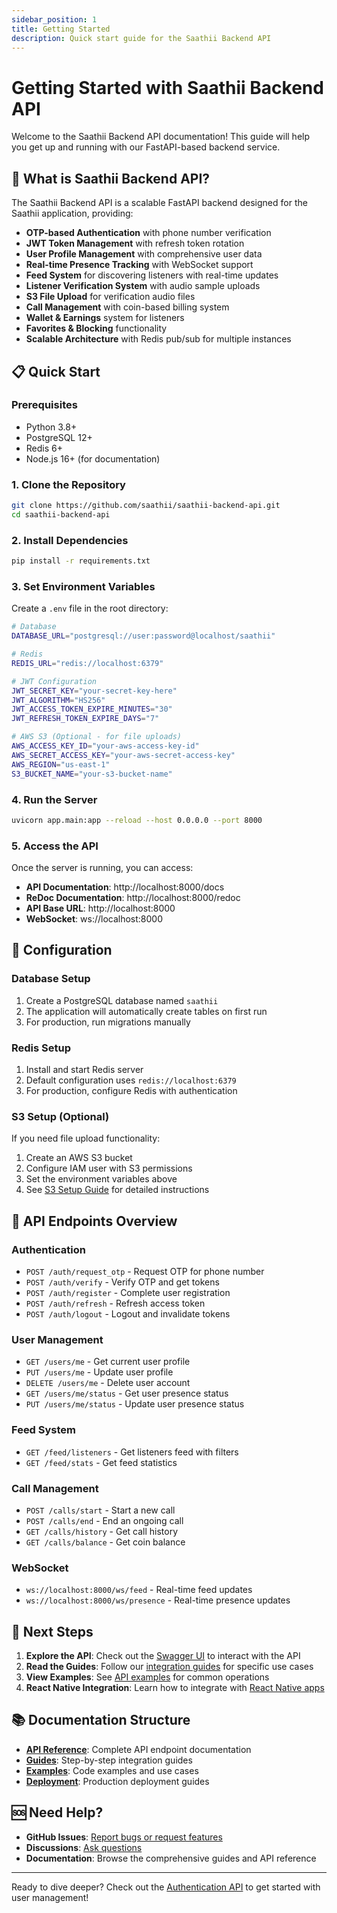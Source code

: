 ```yaml
---
sidebar_position: 1
title: Getting Started
description: Quick start guide for the Saathii Backend API
---
```


# Getting Started with Saathii Backend API

Welcome to the Saathii Backend API documentation! This guide will help you get up and running with our FastAPI-based backend service.

## 🚀 What is Saathii Backend API?

The Saathii Backend API is a scalable FastAPI backend designed for the Saathii application, providing:

- **OTP-based Authentication** with phone number verification
- **JWT Token Management** with refresh token rotation
- **User Profile Management** with comprehensive user data
- **Real-time Presence Tracking** with WebSocket support
- **Feed System** for discovering listeners with real-time updates
- **Listener Verification System** with audio sample uploads
- **S3 File Upload** for verification audio files
- **Call Management** with coin-based billing system
- **Wallet & Earnings** system for listeners
- **Favorites & Blocking** functionality
- **Scalable Architecture** with Redis pub/sub for multiple instances

## 📋 Quick Start

### Prerequisites

- Python 3.8+
- PostgreSQL 12+
- Redis 6+
- Node.js 16+ (for documentation)

### 1. Clone the Repository

```bash
git clone https://github.com/saathii/saathii-backend-api.git
cd saathii-backend-api
```

### 2. Install Dependencies

```bash
pip install -r requirements.txt
```

### 3. Set Environment Variables

Create a `.env` file in the root directory:

```bash
# Database
DATABASE_URL="postgresql://user:password@localhost/saathii"

# Redis
REDIS_URL="redis://localhost:6379"

# JWT Configuration
JWT_SECRET_KEY="your-secret-key-here"
JWT_ALGORITHM="HS256"
JWT_ACCESS_TOKEN_EXPIRE_MINUTES="30"
JWT_REFRESH_TOKEN_EXPIRE_DAYS="7"

# AWS S3 (Optional - for file uploads)
AWS_ACCESS_KEY_ID="your-aws-access-key-id"
AWS_SECRET_ACCESS_KEY="your-aws-secret-access-key"
AWS_REGION="us-east-1"
S3_BUCKET_NAME="your-s3-bucket-name"
```

### 4. Run the Server

```bash
uvicorn app.main:app --reload --host 0.0.0.0 --port 8000
```

### 5. Access the API

Once the server is running, you can access:

- **API Documentation**: http://localhost:8000/docs
- **ReDoc Documentation**: http://localhost:8000/redoc
- **API Base URL**: http://localhost:8000
- **WebSocket**: ws://localhost:8000

## 🔧 Configuration

### Database Setup

1. Create a PostgreSQL database named `saathii`
2. The application will automatically create tables on first run
3. For production, run migrations manually

### Redis Setup

1. Install and start Redis server
2. Default configuration uses `redis://localhost:6379`
3. For production, configure Redis with authentication

### S3 Setup (Optional)

If you need file upload functionality:

1. Create an AWS S3 bucket
2. Configure IAM user with S3 permissions
3. Set the environment variables above
4. See [S3 Setup Guide](./guides/s3-setup) for detailed instructions

## 📱 API Endpoints Overview

### Authentication
- `POST /auth/request_otp` - Request OTP for phone number
- `POST /auth/verify` - Verify OTP and get tokens
- `POST /auth/register` - Complete user registration
- `POST /auth/refresh` - Refresh access token
- `POST /auth/logout` - Logout and invalidate tokens

### User Management
- `GET /users/me` - Get current user profile
- `PUT /users/me` - Update user profile
- `DELETE /users/me` - Delete user account
- `GET /users/me/status` - Get user presence status
- `PUT /users/me/status` - Update user presence status

### Feed System
- `GET /feed/listeners` - Get listeners feed with filters
- `GET /feed/stats` - Get feed statistics

### Call Management
- `POST /calls/start` - Start a new call
- `POST /calls/end` - End an ongoing call
- `GET /calls/history` - Get call history
- `GET /calls/balance` - Get coin balance

### WebSocket
- `ws://localhost:8000/ws/feed` - Real-time feed updates
- `ws://localhost:8000/ws/presence` - Real-time presence updates

## 🚀 Next Steps

1. **Explore the API**: Check out the [Swagger UI](http://localhost:8000/docs) to interact with the API
2. **Read the Guides**: Follow our [integration guides](./guides/installation) for specific use cases
3. **View Examples**: See [API examples](./guides/api-examples) for common operations
4. **React Native Integration**: Learn how to integrate with [React Native apps](./guides/react-native-integration)

## 📚 Documentation Structure

- **[API Reference](./api/authentication)**: Complete API endpoint documentation
- **[Guides](./guides/installation)**: Step-by-step integration guides
- **[Examples](./guides/api-examples)**: Code examples and use cases
- **[Deployment](./guides/docker-deployment)**: Production deployment guides

## 🆘 Need Help?

- **GitHub Issues**: [Report bugs or request features](https://github.com/saathii/saathii-backend-api/issues)
- **Discussions**: [Ask questions](https://github.com/saathii/saathii-backend-api/discussions)
- **Documentation**: Browse the comprehensive guides and API reference

---

Ready to dive deeper? Check out the [Authentication API](./api/authentication) to get started with user management!
